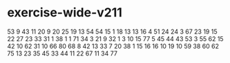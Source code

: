 # exercise-wide-v211
53
9
43
11
20
9
20
25
19
13
54
54
15
1
18
13
13
16
4
51
24
24
3
67
23
19
15
22
27
23
33
31
1
38
1
1
71
34
3
21
9
32
1
3
10
15
77
5
45
44
43
53
3
55
62
15
42
10
62
31
10
66
80
68
8
42
13
33
7
20
38
1
15
16
16
10
19
10
59
38
60
62
75
13
23
35
45
33
44
11
22
67
11
34
77
